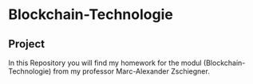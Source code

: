 # Blockchain-Technologie

## Project
In this Repository you will find my homework for the modul (Blockchain-Technologie)
from my professor Marc-Alexander Zschiegner. 
